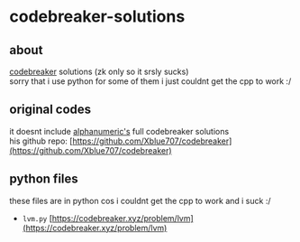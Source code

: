 # codebreaker-solutions

## about
[codebreaker](https://codebreaker.xyz) solutions (zk only so it srsly sucks) <br />
sorry that i use python for some of them i just couldnt get the cpp to work :/

## original codes
it doesnt include [alphanumeric's](https://github.com/Xblue707) full codebreaker solutions <br />
his github repo: [https://github.com/Xblue707/codebreaker](https://github.com/Xblue707/codebreaker)

## python files
these files are in python cos i couldnt get the cpp to work and i suck :/
- `lvm.py` [https://codebreaker.xyz/problem/lvm](https://codebreaker.xyz/problem/lvm)
